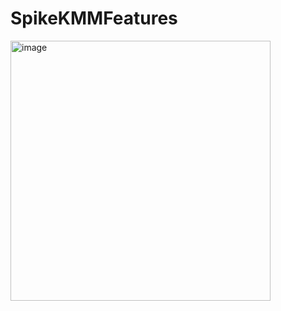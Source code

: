 # SpikeKMMFeatures

<img width="416" alt="image" src="https://user-images.githubusercontent.com/735708/157897465-1061f222-4f62-4d7d-9590-606f15919e18.png">
